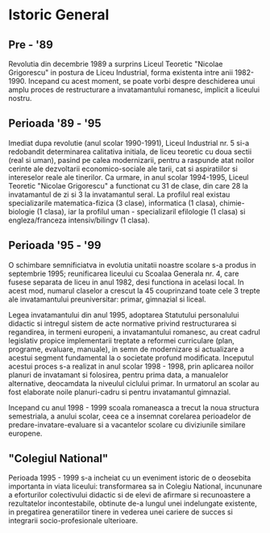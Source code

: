 # Istoric General

## Pre - '89

Revolutia din decembrie 1989 a surprins Liceul Teoretic "Nicolae Grigorescu" in postura de Liceu Industrial, forma existenta intre anii 1982-1990. Incepand cu acest moment, se poate vorbi despre deschiderea unui amplu proces de restructurare a invatamantului romanesc, implicit a liceului nostru.

## Perioada '89 - '95

Imediat dupa revolutie (anul scolar 1990-1991), Liceul Industrial nr. 5 si-a redobandit determinarea calitativa initiala, de liceu teoretic cu doua sectii (real si uman), pasind pe calea modernizarii, pentru a raspunde atat noilor cerinte ale dezvoltarii economico-sociale ale tarii, cat si aspiratiilor si intereselor reale ale tinerilor. Ca urmare, in anul scolar 1994-1995, Liceul Teoretic "Nicolae Grigorescu" a functionat cu 31 de clase, din care 28 la invatamantul de zi si 3 la invatamantul seral. La profilul real existau specializarile matematica-fizica (3 clase), informatica (1 clasa), chimie-biologie (1 clasa), iar la profilul uman - specializaril efilologie (1 clasa) si engleza/franceza intensiv/bilingv (1 clasa).

## Perioada '95 - '99

O schimbare semnificiatva in evolutia unitatii noastre scolare s-a produs in septembrie 1995; reunificarea liceului cu Scoalaa Generala nr. 4, care fusese separata de liceu in anul 1982, desi functiona in acelasi local. In acest mod, numarul claselor a crescut la 45 couprinzand toate cele 3 trepte ale invatamantului preuniversitar: primar, gimnazial si liceal.

Legea invatamantului din anul 1995, adoptarea Statutului personalului didactic si intregul sistem de acte normative privind restructurarea si regandirea, in termeni europeni, a invatamantului romanesc, au creat cadrul legislativ propice implementarii treptate a reformei curriculare (plan, programe, evaluare, manuale), in semn de modernizare si actualizare a acestui segment fundamental la o societate profund modificata. Inceputul acestui proces s-a realizat in anul scolar 1998 - 1998, prin aplicarea noilor planuri de invatamant si folosirea, pentru prima data, a manualelor alternative, deocamdata la niveulul ciclului primar. In urmatorul an scolar au fost elaborate noile planuri-cadru si pentru invatamantul gimnazial.

Incepand cu anul 1998 - 1999 scoala romaneasca a trecut la noua structura semestriala, a anului scolar, ceea ce a insemnat corelarea perioadelor de predare-invatare-evaluare si a vacantelor scolare cu diviziunile similare europene.

## "Colegiul National"

Perioada 1995 - 1999 s-a incheiat cu un eveniment istoric de o deosebita importanta in viata liceului: transformarea sa in Colegiu National, incununare a eforturilor colectivului didactic si de elevi de afirmare si recunoastere a rezultatelor incontestabile, obtinute de-a lungul unei indelungate existente, in pregatirea generatiilor tinere in vederea unei cariere de succes si integrarii socio-profesionale ulterioare.